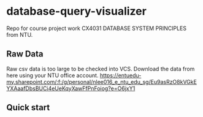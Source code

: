 # database-query-visualizer

Repo for course project work CX4031 DATABASE SYSTEM PRINCIPLES from NTU.

## Raw Data

Raw csv data is too large to be checked into VCS. Download the data from here using your NTU office account. https://entuedu-my.sharepoint.com/:f:/g/personal/nlee016_e_ntu_edu_sg/Eu9asRzO8kVGkEYXAaafDbsBUCi4eUeKqyXawFfPnFoiog?e=O6jxY1

## Quick start

